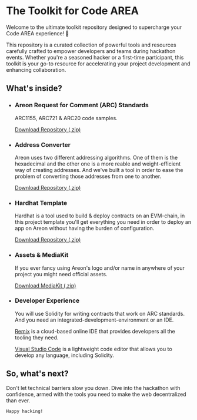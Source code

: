 # **The Toolkit for Code AREA**

Welcome to the ultimate toolkit repository designed to supercharge your Code AREA experience! 🚀

This repository is a curated collection of powerful tools and resources carefully crafted to empower developers and teams during hackathon events. Whether you're a seasoned hacker or a first-time participant, this toolkit is your go-to resource for accelerating your project development and enhancing collaboration.

## What's inside?

- ### Areon Request for Comment (ARC) Standards

  ARC1155, ARC721 & ARC20 code samples.

  [Download Repository (\.zip)](https://github.com/Areon-Network/ARCs/archive/refs/heads/main.zip)

- ### Address Converter

  Areon uses two different addressing algorithms. One of them is the hexadecimal and the other one is a more reable and weight-efficient way of creating addresses. And we've built a tool in order to ease the problem of converting those addresses from one to another.

  [Download Repository (\.zip)](https://github.com/Areon-Network/address-converter/archive/refs/heads/main.zip)

- ### Hardhat Template
  Hardhat is a tool used to build & deploy contracts on an EVM-chain, in this project template you'll get everything you need in order to deploy an app on Areon without having the burden of configuration.
  
  [Download Repository (\.zip)](https://github.com/Areon-Network/ARCs/archive/refs/heads/main.zip)
  
- ### Assets & MediaKit
  If you ever fancy using Areon's logo and/or name in anywhere of your project you might need official assets.
  
  [Download MediaKit (\.zip)](https://areon.network/downloads/Areon_Media_Kit_2023.zip)

- ### Developer Experience
  You will use Solidity for writing contracts that work on ARC standards. And you need an integrated-development-environment or an IDE.
  
  [Remix](https://remix.ethereum.org/) is a cloud-based online IDE that provides developers all the tooling they need.
  
  [Visual Studio Code](https://code.visualstudio.com/Download) is a lightweight code editor that allows you to develop any language, including Solidity.  
  


## So, what's next?

Don't let technical barriers slow you down. Dive into the hackathon with confidence, armed with the tools you need to make the web decentralized than ever.

`Happy hacking!`
